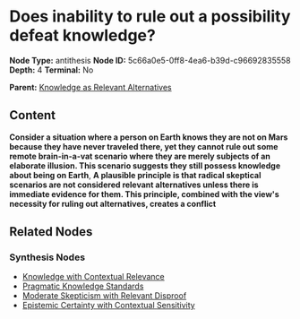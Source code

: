# Does inability to rule out a possibility defeat knowledge?

**Node Type:** antithesis
**Node ID:** 5c66a0e5-0ff8-4ea6-b39d-c96692835558
**Depth:** 4
**Terminal:** No

**Parent:** [Knowledge as Relevant Alternatives](knowledge-as-relevant-alternatives-synthesis-b9293860-093b-4f3b-ba11-8adb72c8bc15.md)

## Content

**Consider a situation where a person on Earth knows they are not on Mars because they have never traveled there, yet they cannot rule out some remote brain-in-a-vat scenario where they are merely subjects of an elaborate illusion. This scenario suggests they still possess knowledge about being on Earth**, **A plausible principle is that radical skeptical scenarios are not considered relevant alternatives unless there is immediate evidence for them. This principle, combined with the view's necessity for ruling out alternatives, creates a conflict**

## Related Nodes

### Synthesis Nodes

- [Knowledge with Contextual Relevance](knowledge-with-contextual-relevance-synthesis-577c90f5-5a13-49f7-b6e4-c93b02533e45.md)
- [Pragmatic Knowledge Standards](pragmatic-knowledge-standards-synthesis-e7be4d25-03c3-4dd9-872a-a6749c28cc08.md)
- [Moderate Skepticism with Relevant Disproof](moderate-skepticism-with-relevant-disproof-synthesis-9e8e055c-0bda-48c0-b2f6-cc4a4e139baa.md)
- [Epistemic Certainty with Contextual Sensitivity](epistemic-certainty-with-contextual-sensitivity-synthesis-9b5edfda-fccb-42a7-9c3d-30c530c5c9bc.md)
